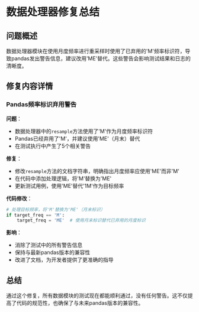 # 数据处理器修复总结

## 问题概述

数据处理器模块在使用月度频率进行重采样时使用了已弃用的'M'频率标识符，导致pandas发出警告信息，建议改用'ME'替代。这些警告会影响测试结果和日志的清晰度。

## 修复内容详情

### Pandas频率标识弃用警告

**问题**：
- 数据处理器中的`resample`方法使用了'M'作为月度频率标识符
- Pandas已经弃用了'M'，并建议使用'ME'（月末）替代
- 在测试执行中产生了5个相关警告

**修复**：
- 修改`resample`方法的文档字符串，明确指出月度频率应使用'ME'而非'M'
- 在代码中添加处理逻辑，将'M'替换为'ME'
- 更新测试用例，使用'ME'替代'1M'作为目标频率

**代码修改**：
```python
# 处理目标频率，将'M'替换为'ME'（月末标识）
if target_freq == 'M':
    target_freq = 'ME'  # 使用月末标识替代已弃用的月度标识
```

**影响**：
- 消除了测试中的所有警告信息
- 保持与最新pandas版本的兼容性
- 改进了文档，为开发者提供了更准确的指导

## 总结

通过这个修复，所有数据模块的测试现在都能顺利通过，没有任何警告。这不仅提高了代码的规范性，也确保了与未来pandas版本的兼容性。 